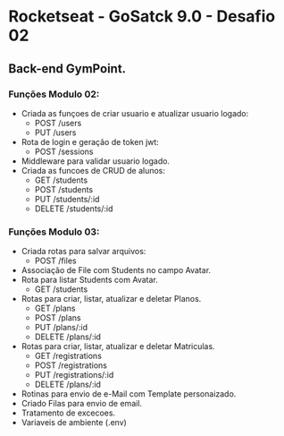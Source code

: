 # Rocketseat - GoSatck 9.0 - Desafio 02

## Back-end GymPoint.

### Funções Modulo 02:
* Criada as funçoes de criar usuario e atualizar usuario logado:
  + POST /users
  + PUT /users
* Rota de login e geração de token jwt:
  + POST /sessions
* Middleware para validar usuario logado.
* Criada as funcoes de CRUD de alunos:
  + GET /students
  + POST /students
  + PUT /students/:id
  + DELETE /students/:id

### Funções Modulo 03:
* Criada rotas para salvar arquivos:
  + POST /files
* Associação de File com Students no campo Avatar.
* Rota para listar Students com Avatar.
  + GET /students
* Rotas para criar, listar, atualizar e deletar Planos.
  + GET /plans
  + POST /plans
  + PUT /plans/:id
  + DELETE /plans/:id
* Rotas para criar, listar, atualizar e deletar Matriculas.
  + GET /registrations
  + POST /registrations
  + PUT /registrations/:id
  + DELETE /plans/:id
* Rotinas para envio de e-Mail com Template personaizado.
* Criado Filas para envio de email.
* Tratamento de excecoes.
* Variaveis de ambiente (.env)

